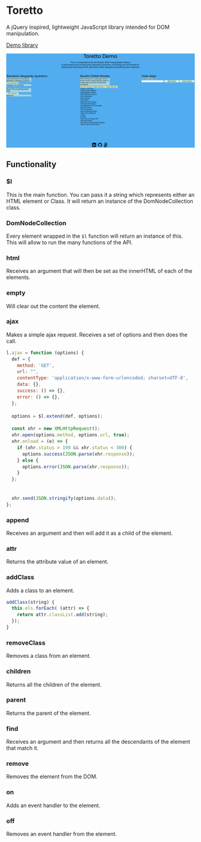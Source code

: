 # Toretto

A jQuery inspired, lightweight JavaScript library intended for DOM manipulation.

[Demo library][link]

[link]: https://luiemilio.github.io/toretto/

![Demo](/toretto_demo.png)

## Functionality

### $l

This is the main function. You can pass it a string which represents either an HTML element or Class. It will return an instance of the DomNodeCollection class.

### DomNodeCollection

Every element wrapped in the `$l` function will return an instance of this. This will allow to run the many functions of the API.

### html

Receives an argument that will then be set as the innerHTML of each of the elements.

### empty

Will clear out the content the element.

### ajax

Makes a simple ajax request. Receives a set of options and then does the call.

```javascript
l.ajax = function (options) {
  def = {
    method: 'GET',
    url: "",
    contentType: 'application/x-www-form-urlencoded; charset=UTF-8',
    data: {},
    success: () => {},
    error: () => {},
  };

  options = $l.extend(def, options);

  const xhr = new XMLHttpRequest();
  xhr.open(options.method, options.url, true);
  xhr.onload = (e) => {
    if (xhr.status > 199 && xhr.status < 300) {
      options.success(JSON.parse(xhr.response));
    } else {
      options.error(JSON.parse(xhr.response));
    }
  };


  xhr.send(JSON.stringify(options.data));
};
```

### append

Receives an argument and then will add it as a child of the element.

### attr

Returns the attribute value of an element.

### addClass

Adds a class to an element.

```javascript
addClass(string) {
  this.els.forEach( (attr) => {
    return attr.classList.add(string);
  });
}
```

### removeClass

Removes a class from an element.

### children

Returns all the children of the element.

### parent

Returns the parent of the element.

### find

Receives an argument and then returns all the descendants of the element that match it.

### remove

Removes the element from the DOM.

### on

Adds an event handler to the element.

### off

Removes an event handler from the element.
